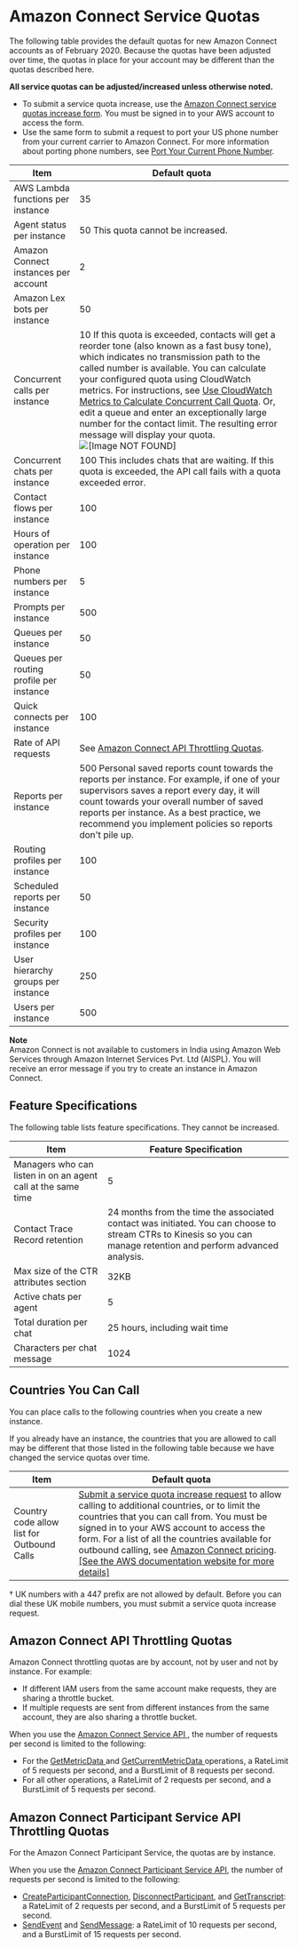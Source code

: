 # Amazon Connect Service Quotas<a name="amazon-connect-service-limits"></a>

The following table provides the default quotas for new Amazon Connect accounts as of February 2020\. Because the quotas have been adjusted over time, the quotas in place for your account may be different than the quotas described here\. 

**All service quotas can be adjusted/increased unless otherwise noted\.**
+ To submit a service quota increase, use the [Amazon Connect service quotas increase form](https://console.aws.amazon.com/support/home#/case/create?issueType=service-limit-increase&limitType=service-code-connect)\. You must be signed in to your AWS account to access the form\.
+ Use the same form to submit a request to port your US phone number from your current carrier to Amazon Connect\. For more information about porting phone numbers, see [Port Your Current Phone Number](port-phone-number.md)\.


| Item | Default quota | 
| --- | --- | 
|  AWS Lambda functions per instance  |  35  | 
|  Agent status per instance  |  50 This quota cannot be increased\.  | 
|  Amazon Connect instances per account  |  2  | 
|  Amazon Lex bots per instance  |  50  | 
|  Concurrent calls per instance  |  10 If this quota is exceeded, contacts will get a reorder tone \(also known as a fast busy tone\), which indicates no transmission path to the called number is available\.   You can calculate your configured quota using CloudWatch metrics\. For instructions, see [Use CloudWatch Metrics to Calculate Concurrent Call Quota](monitoring-cloudwatch.md#connect-cloudwatch-concurrent-call-quota)\.  Or, edit a queue and enter an exceptionally large number for the contact limit\. The resulting error message will display your quota\.  ![\[Image NOT FOUND\]](http://docs.aws.amazon.com/connect/latest/adminguide/images/concurrent-call-quota.png)   | 
|  Concurrent chats per instance  |  100 This includes chats that are waiting\. If this quota is exceeded, the API call fails with a quota exceeded error\.  | 
|  Contact flows per instance  |  100  | 
|  Hours of operation per instance  |  100  | 
|  Phone numbers per instance  |  5  | 
|  Prompts per instance  |  500  | 
|  Queues per instance  |  50  | 
|  Queues per routing profile per instance  |  50  | 
|  Quick connects per instance  |  100  | 
|  Rate of API requests  |  See [Amazon Connect API Throttling Quotas](#connect-api-quotas)\.  | 
|  Reports per instance  |  500 Personal saved reports count towards the reports per instance\. For example, if one of your supervisors saves a report every day, it will count towards your overall number of saved reports per instance\. As a best practice, we recommend you implement policies so reports don't pile up\.   | 
|  Routing profiles per instance  |  100  | 
|  Scheduled reports per instance  |  50  | 
|  Security profiles per instance  |  100  | 
|  User hierarchy groups per instance  |  250  | 
|  Users per instance  |  500  | 

**Note**  
Amazon Connect is not available to customers in India using Amazon Web Services through Amazon Internet Services Pvt\. Ltd \(AISPL\)\. You will receive an error message if you try to create an instance in Amazon Connect\.

## Feature Specifications<a name="feature-limits"></a>

The following table lists feature specifications\. They cannot be increased\.


| Item | Feature Specification | 
| --- | --- | 
| Managers who can listen in on an agent call at the same time  |  5  | 
|  Contact Trace Record retention  |  24 months from the time the associated contact was initiated\.  You can choose to stream CTRs to Kinesis so you can manage retention and perform advanced analysis\.  | 
|  Max size of the CTR attributes section  |  32KB   | 
|  Active chats per agent  |  5  | 
|  Total duration per chat  |  25 hours, including wait time  | 
|  Characters per chat message  |  1024  | 

## Countries You Can Call<a name="country-code-allow-list"></a>

You can place calls to the following countries when you create a new instance\.

If you already have an instance, the countries that you are allowed to call may be different that those listed in the following table because we have changed the service quotas over time\.


| Item | Default quota | 
| --- | --- | 
| Country code allow list for Outbound Calls |  [Submit a service quota increase request](https://console.aws.amazon.com/support/home#/case/create?issueType=service-limit-increase&limitType=service-code-connect) to allow calling to additional countries, or to limit the countries that you can call from\. You must be signed in to your AWS account to access the form\. For a list of all the countries available for outbound calling, see [Amazon Connect pricing](http://aws.amazon.com/connect/pricing/)\.  [\[See the AWS documentation website for more details\]](http://docs.aws.amazon.com/connect/latest/adminguide/amazon-connect-service-limits.html)  | 

† UK numbers with a 447 prefix are not allowed by default\. Before you can dial these UK mobile numbers, you must submit a service quota increase request\.

## Amazon Connect API Throttling Quotas<a name="connect-api-quotas"></a>

Amazon Connect throttling quotas are by account, not by user and not by instance\. For example: 
+ If different IAM users from the same account make requests, they are sharing a throttle bucket\. 
+ If multiple requests are sent from different instances from the same account, they are also sharing a throttle bucket\. 

 When you use the [Amazon Connect Service API ](https://docs.aws.amazon.com/connect/latest/APIReference/welcome.html), the number of requests per second is limited to the following:
+ For the [GetMetricData ](https://docs.aws.amazon.com/connect/latest/APIReference/API_GetMetricData.html) and [GetCurrentMetricData ](https://docs.aws.amazon.com/connect/latest/APIReference/API_GetCurrentMetricData.html) operations, a RateLimit of 5 requests per second, and a BurstLimit of 8 requests per second\.
+ For all other operations, a RateLimit of 2 requests per second, and a BurstLimit of 5 requests per second\.

## Amazon Connect Participant Service API Throttling Quotas<a name="connect-participant-api-quotas"></a>

For the Amazon Connect Participant Service, the quotas are by instance\.

 When you use the [Amazon Connect Participant Service API](https://docs.aws.amazon.com/connect-participant/latest/APIReference/Welcome.html), the number of requests per second is limited to the following:
+  [CreateParticipantConnection](https://docs.aws.amazon.com/connect/latest/APIReference/API_CreateParticipantConnection.html), [DisconnectParticipant](https://docs.aws.amazon.com/connect/latest/APIReference/API_DisconnectParticipant.html), and [GetTranscript](https://docs.aws.amazon.com/connect/latest/APIReference/API_GetTranscript.html): a RateLimit of 2 requests per second, and a BurstLimit of 5 requests per second\.
+  [SendEvent](https://docs.aws.amazon.com/connect/latest/APIReference/API_SendEvent.html) and [SendMessage](https://docs.aws.amazon.com/connect/latest/APIReference/API_SendMessage.html): a RateLimit of 10 requests per second, and a BurstLimit of 15 requests per second\.